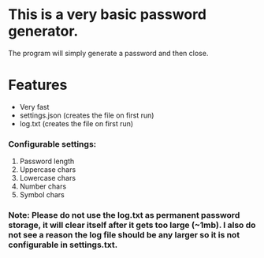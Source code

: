 # This is a very basic password generator.
The program will simply generate a password and then close.

# Features
- Very fast
- settings.json (creates the file on first run)
- log.txt (creates the file on first run)

### Configurable settings:
1. Password length
2. Uppercase chars
3. Lowercase chars
4. Number chars
5. Symbol chars
   
### **Note: Please do not use the log.txt as permanent password storage, it will clear itself after it gets too large (~1mb). I also do not see a reason the log file should be any larger so it is not configurable in settings.txt.**
